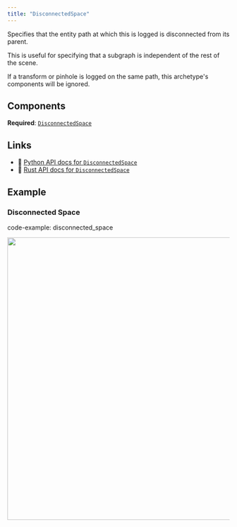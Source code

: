 ```yaml
---
title: "DisconnectedSpace"
---
```


Specifies that the entity path at which this is logged is disconnected from its parent.

This is useful for specifying that a subgraph is independent of the rest of the scene.

If a transform or pinhole is logged on the same path, this archetype's components
will be ignored.

## Components

**Required**: [`DisconnectedSpace`](../components/disconnected_space.md)

## Links
 * 🐍 [Python API docs for `DisconnectedSpace`](https://ref.rerun.io/docs/python/nightly/common/archetypes#rerun.archetypes.DisconnectedSpace)
 * 🦀 [Rust API docs for `DisconnectedSpace`](https://docs.rs/rerun/0.9.0-alpha.10/rerun/archetypes/struct.DisconnectedSpace.html)

## Example

### Disconnected Space

code-example: disconnected_space

<center>
<picture>
  <source media="(max-width: 480px)" srcset="https://static.rerun.io/disconnected_space/b8f95b0e32359de625a765247c84935146c1fba9/480w.png">
  <source media="(max-width: 768px)" srcset="https://static.rerun.io/disconnected_space/b8f95b0e32359de625a765247c84935146c1fba9/768w.png">
  <source media="(max-width: 1024px)" srcset="https://static.rerun.io/disconnected_space/b8f95b0e32359de625a765247c84935146c1fba9/1024w.png">
  <source media="(max-width: 1200px)" srcset="https://static.rerun.io/disconnected_space/b8f95b0e32359de625a765247c84935146c1fba9/1200w.png">
  <img src="https://static.rerun.io/disconnected_space/b8f95b0e32359de625a765247c84935146c1fba9/full.png" width="640">
</picture>
</center>

